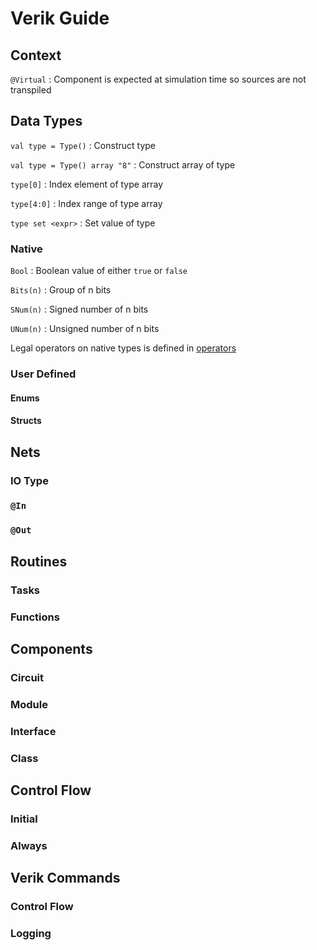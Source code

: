 # Verik Guide

## Context

`@Virtual` : Component is expected at simulation time so sources are not transpiled

## Data Types

`val type = Type()` : Construct type

`val type = Type() array "8"` : Construct array of type

`type[0]` : Index element of type array

`type[4:0]` : Index range of type array

`type set <expr>` : Set value of type

### Native

`Bool` : Boolean value of either `true` or `false`

`Bits(n)` : Group of n bits

`SNum(n)` :   Signed number of n bits

`UNum(n)` : Unsigned number of n bits

Legal operators on native types is defined in [operators](operators.md)

### User Defined

#### Enums

#### Structs

## Nets

### IO Type

### `@In`

### `@Out`

## Routines

### Tasks

### Functions

## Components

### Circuit

### Module

### Interface

### Class

## Control Flow

### Initial

### Always

## Verik Commands

### Control Flow

### Logging